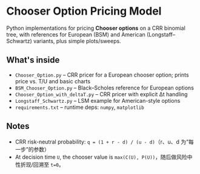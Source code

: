 # Chooser Option Pricing Model

Python implementations for pricing **Chooser options** on a CRR binomial tree, with references for European (BSM) and American (Longstaff–Schwartz) variants, plus simple plots/sweeps.

## What's inside
- `Chooser_Option.py` – CRR pricer for a European chooser option; prints price vs. T/U and basic charts
- `BSM_Chooser_Option.py` – Black–Scholes reference for European options
- `Chooser_Option_with_deltaT.py` – CRR pricer with explicit Δt handling
- `Longstaff_Schwartz.py` – LSM example for American-style options
- `requirements.txt` – runtime deps: `numpy`, `matplotlib`

## Notes
- CRR risk-neutral probability: `q = (1 + r - d) / (u - d)`（r、u、d 为“每一步”的参数）
- At decision time `U`, the chooser value is `max(C(U), P(U))`，随后做风险中性折现/回溯至 `t=0`。

